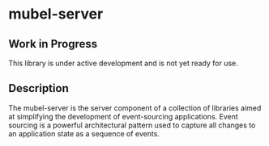 # mubel-server

## Work in Progress

This library is under active development and is not yet ready for use.

## Description

The mubel-server is the server component of a collection of libraries aimed at simplifying the development of
event-sourcing applications.
Event sourcing is a powerful architectural pattern used to capture all changes to an application state as a
sequence of events.
